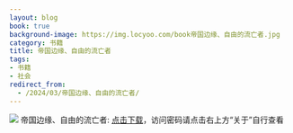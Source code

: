 ```yaml
---
layout: blog
book: true
background-image: https://img.locyoo.com/book帝国边缘、自由的流亡者.jpg
category: 书籍
title: 帝国边缘、自由的流亡者
tags:
- 书籍
- 社会
redirect_from:
  - /2024/03/帝国边缘、自由的流亡者/
---
```

![](https://img.locyoo.com/book帝国边缘、自由的流亡者.jpg)
帝国边缘、自由的流亡者: <a name = "ref1" href="https://url18.ctfile.com/f/50983618-1350064619-1b839e?p=3619">点击下载</a>，访问密码请点击右上方“关于”自行查看